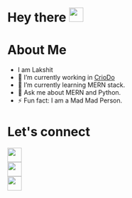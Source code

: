 
<div>
  <h1>
  Hey there
  <img style="height:32px;" src="https://camo.githubusercontent.com/e8e7b06ecf583bc040eb60e44eb5b8e0ecc5421320a92929ce21522dbc34c891/68747470733a2f2f6d656469612e67697068792e636f6d2f6d656469612f6876524a434c467a6361737252346961377a2f67697068792e676966"/>
  </h1>

  <h1>
  About Me
  </h1>

  <ul>
    <li>
      I am Lakshit
    </li>
    <li>
      🔭 I’m currently working in <a href="https://github.com/CrioDo">CrioDo<a>
    <li>
      🌱 I’m currently learning MERN stack.
    </li>
    <li>
      💬 Ask me about MERN and Python.
    </li>
    <li>
      ⚡ Fun fact: I am a Mad Mad Person.
    </li>
  </ul>

  <div>
    <h1>
      Let's connect
    </h1>
    <div>
      <div>
        <a href="https://www.instagram.com/pen.code/">
          <img style="height:32px; width:32px;" src="https://www.freepnglogos.com/uploads/logo-ig-png/logo-ig-instagram-new-logo-vector-download-13.png">
        </a>
      </div>
      <div>
        <a href="https://www.linkedin.com/in/penandcode/">
          <img style="height:32px; width:32px;" src="https://www.freepnglogos.com/uploads/linkedin-in-logo-png-1.png">
        </a>
      </div>
      <div>
        <a href="mailto:lrsbudhsingh@gmail.com">
          <img style="height:32px; width:32px;" src="https://www.freepnglogos.com/uploads/logo-gmail-png/logo-gmail-png-gmail-icon-download-png-and-vector-1.png">
        </a>
      </div>
  </div>
      
</div>
